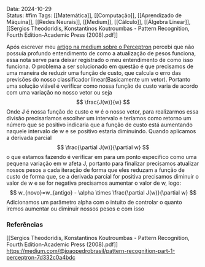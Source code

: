 Data: 2024-10-29  
Status: #fim
Tags: [[Matemática]], [[Computação]], [[Aprendizado de Máquina]], [[Redes Neurais]], [[Medium]], [[Cálculo]], [[Álgebra Linear]],[[Sergios Theodoridis, Konstantinos Koutroumbas - Pattern Recognition, Fourth Edition-Academic Press (2008).pdf]]



Após escrever meu [artigo na medium sobre o Perceptron](https://medium.com/@joaopedrobrasil/pattern-recognition-part-1-perceptron-7d332c0a4bdc) percebi que não possuía profundo entendimento de como a atualização de pesos funciona, essa nota serve para deixar registrado o meu entendimento de como isso funciona.
O problema a ser solucionado em questão é que precisamos de uma maneira de reduzir uma função de custo, que calcula o erro das previsões do nosso classificador linear(Basicamente um vetor). Portanto uma solução viável é verificar como nossa função de custo varia de acordo com uma variação no nosso vetor ou seja  $$ 
\frac{J(w)}{w}
$$
Onde J é nossa função de custo e w é o nosso vetor, para realizarmos essa divisão precisaríamos escolher um intervalo e teríamos como retorno um número que se positivo indicaria que a função de custo está aumentando naquele intervalo de w e se positivo estaria diminuindo.
Quando aplicamos a derivada parcial
$$
\frac{\partial J(w)}{\partial w}
$$
o que estamos fazendo é verificar em para um ponto especifico como uma pequena variação em w afeta J, portanto para finalizar precisamos atualizar nossos pesos a cada iteração de forma que eles reduzam a função de custo de forma que, se a derivada parcial for positiva precisamos diminuir o valor de w e se for negativa precisamos aumentar o valor de w, logo:
$$
w_{novo}=w_{antigo} - \alpha \times \frac{\partial J(w)}{\partial w}
$$
Adicionamos um parâmetro alpha com o intuito de controlar o quanto iremos aumentar ou diminuir nossos pesos e com isso 




### Referências
[[Sergios Theodoridis, Konstantinos Koutroumbas - Pattern Recognition, Fourth Edition-Academic Press (2008).pdf]]
https://medium.com/@joaopedrobrasil/pattern-recognition-part-1-perceptron-7d332c0a4bdc

